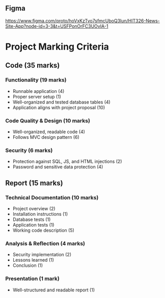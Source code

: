 ## Figma
https://www.figma.com/proto/hoVxKzTvo7sfmcUboQ3lun/HIT326-News-Site-App?node-id=3-3&t=USFPonOrFC3UOvIA-1


# Project Marking Criteria

## Code (35 marks)

### Functionality (19 marks)
- Runnable application (4)
- Proper server setup (1)
- Well-organized and tested database tables (4)
- Application aligns with project proposal (10)

### Code Quality & Design (10 marks)
- Well-organized, readable code (4)
- Follows MVC design pattern (6)

### Security (6 marks)
- Protection against SQL, JS, and HTML injections (2)
- Password and sensitive data protection (4)



## Report (15 marks)

### Technical Documentation (10 marks)
- Project overview (2)
- Installation instructions (1)
- Database tests (1)
- Application tests (1)
- Working code description (5)

### Analysis & Reflection (4 marks)
- Security implementation (2)
- Lessons learned (1)
- Conclusion (1)

### Presentation (1 mark)
- Well-structured and readable report (1)
